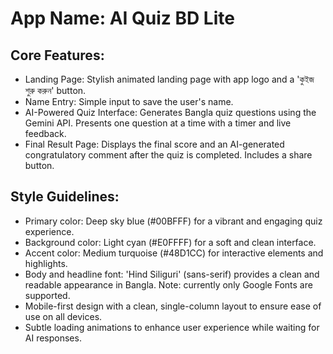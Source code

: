 # **App Name**: AI Quiz BD Lite

## Core Features:

- Landing Page: Stylish animated landing page with app logo and a 'কুইজ শুরু করুন' button.
- Name Entry: Simple input to save the user's name.
- AI-Powered Quiz Interface: Generates Bangla quiz questions using the Gemini API. Presents one question at a time with a timer and live feedback.
- Final Result Page: Displays the final score and an AI-generated congratulatory comment after the quiz is completed. Includes a share button.

## Style Guidelines:

- Primary color: Deep sky blue (#00BFFF) for a vibrant and engaging quiz experience.
- Background color: Light cyan (#E0FFFF) for a soft and clean interface.
- Accent color: Medium turquoise (#48D1CC) for interactive elements and highlights.
- Body and headline font: 'Hind Siliguri' (sans-serif) provides a clean and readable appearance in Bangla. Note: currently only Google Fonts are supported.
- Mobile-first design with a clean, single-column layout to ensure ease of use on all devices.
- Subtle loading animations to enhance user experience while waiting for AI responses.